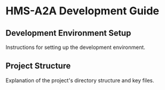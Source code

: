 # HMS-A2A Development Guide

## Development Environment Setup
Instructions for setting up the development environment.

## Project Structure
Explanation of the project's directory structure and key files.
